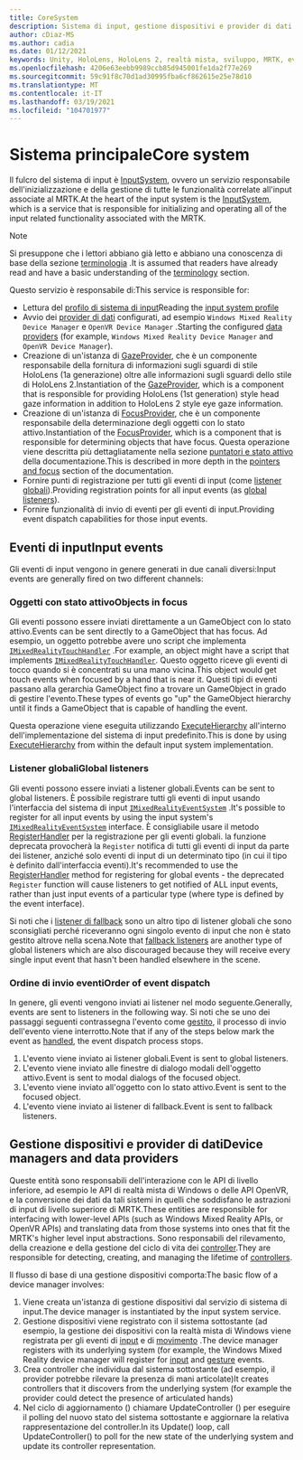 ```yaml
---
title: CoreSystem
description: Sistema di input, gestione dispositivi e provider di dati in MRTK
author: cDiaz-MS
ms.author: cadia
ms.date: 01/12/2021
keywords: Unity, HoloLens, HoloLens 2, realtà mista, sviluppo, MRTK, eventi
ms.openlocfilehash: 4206e63eebb9989ccb85d945001fe1da2f77e269
ms.sourcegitcommit: 59c91f8c70d1ad30995fba6cf862615e25e78d10
ms.translationtype: MT
ms.contentlocale: it-IT
ms.lasthandoff: 03/19/2021
ms.locfileid: "104701977"
---
```

# <a name="core-system"></a><span data-ttu-id="70458-104">Sistema principale</span><span class="sxs-lookup"><span data-stu-id="70458-104">Core system</span></span>

<span data-ttu-id="70458-105">Il fulcro del sistema di input è [InputSystem](../features/input/overview.md), ovvero un servizio responsabile dell'inizializzazione e della gestione di tutte le funzionalità correlate all'input associate al MRTK.</span><span class="sxs-lookup"><span data-stu-id="70458-105">At the heart of the input system is the [InputSystem](../features/input/overview.md), which is a service that is responsible for initializing and operating all of the input related functionality associated with the MRTK.</span></span>

> [!NOTE]
> <span data-ttu-id="70458-106">Si presuppone che i lettori abbiano già letto e abbiano una conoscenza di base della sezione [terminologia](terminology.md) .</span><span class="sxs-lookup"><span data-stu-id="70458-106">It is assumed that readers have already read and have a basic understanding of the [terminology](terminology.md) section.</span></span>

<span data-ttu-id="70458-107">Questo servizio è responsabile di:</span><span class="sxs-lookup"><span data-stu-id="70458-107">This service is responsible for:</span></span>

- <span data-ttu-id="70458-108">Lettura del [profilo di sistema di input](../configuration/mixed-reality-configuration-guide.md#input-system-settings)</span><span class="sxs-lookup"><span data-stu-id="70458-108">Reading the [input system profile](../configuration/mixed-reality-configuration-guide.md#input-system-settings)</span></span>
- <span data-ttu-id="70458-109">Avvio dei [provider di dati](../features/input/input-providers.md) configurati, ad esempio `Windows Mixed Reality Device Manager` e `OpenVR Device Manager` .</span><span class="sxs-lookup"><span data-stu-id="70458-109">Starting the configured [data providers](../features/input/input-providers.md) (for example, `Windows Mixed Reality Device Manager` and `OpenVR Device Manager`).</span></span>
- <span data-ttu-id="70458-110">Creazione di un'istanza di [GazeProvider](xref:Microsoft.MixedReality.Toolkit.Input.IMixedRealityGazeProvider), che è un componente responsabile della fornitura di informazioni sugli sguardi di stile HoloLens (1a generazione) oltre alle informazioni sugli sguardi dello stile di HoloLens 2.</span><span class="sxs-lookup"><span data-stu-id="70458-110">Instantiation of the [GazeProvider](xref:Microsoft.MixedReality.Toolkit.Input.IMixedRealityGazeProvider), which is a component that is responsible for providing HoloLens (1st generation) style head gaze information in addition to HoloLens 2 style eye gaze information.</span></span>
- <span data-ttu-id="70458-111">Creazione di un'istanza di [FocusProvider](xref:Microsoft.MixedReality.Toolkit.Input.IMixedRealityFocusProvider), che è un componente responsabile della determinazione degli oggetti con lo stato attivo.</span><span class="sxs-lookup"><span data-stu-id="70458-111">Instantiation of the [FocusProvider](xref:Microsoft.MixedReality.Toolkit.Input.IMixedRealityFocusProvider), which is a component that is responsible for determining objects that have focus.</span></span> <span data-ttu-id="70458-112">Questa operazione viene descritta più dettagliatamente nella sezione [puntatori e stato attivo](controllers-pointers-and-focus.md#pointers-and-focus) della documentazione.</span><span class="sxs-lookup"><span data-stu-id="70458-112">This is described in more depth in the [pointers and focus](controllers-pointers-and-focus.md#pointers-and-focus) section of the documentation.</span></span>
- <span data-ttu-id="70458-113">Fornire punti di registrazione per tutti gli eventi di input (come [listener globali](#global-listeners)).</span><span class="sxs-lookup"><span data-stu-id="70458-113">Providing registration points for all input events (as [global listeners](#global-listeners)).</span></span>
- <span data-ttu-id="70458-114">Fornire funzionalità di invio di eventi per gli eventi di input.</span><span class="sxs-lookup"><span data-stu-id="70458-114">Providing event dispatch capabilities for those input events.</span></span>

## <a name="input-events"></a><span data-ttu-id="70458-115">Eventi di input</span><span class="sxs-lookup"><span data-stu-id="70458-115">Input events</span></span>

<span data-ttu-id="70458-116">Gli eventi di input vengono in genere generati in due canali diversi:</span><span class="sxs-lookup"><span data-stu-id="70458-116">Input events are generally fired on two different channels:</span></span>

### <a name="objects-in-focus"></a><span data-ttu-id="70458-117">Oggetti con stato attivo</span><span class="sxs-lookup"><span data-stu-id="70458-117">Objects in focus</span></span>

<span data-ttu-id="70458-118">Gli eventi possono essere inviati direttamente a un GameObject con lo stato attivo.</span><span class="sxs-lookup"><span data-stu-id="70458-118">Events can be sent directly to a GameObject that has focus.</span></span> <span data-ttu-id="70458-119">Ad esempio, un oggetto potrebbe avere uno script che implementa [`IMixedRealityTouchHandler`](xref:Microsoft.MixedReality.Toolkit.Input.IMixedRealityTouchHandler) .</span><span class="sxs-lookup"><span data-stu-id="70458-119">For example, an object might have a script that implements [`IMixedRealityTouchHandler`](xref:Microsoft.MixedReality.Toolkit.Input.IMixedRealityTouchHandler).</span></span>
<span data-ttu-id="70458-120">Questo oggetto riceve gli eventi di tocco quando si è concentrati su una mano vicina.</span><span class="sxs-lookup"><span data-stu-id="70458-120">This object would get touch events when focused by a hand that is near it.</span></span> <span data-ttu-id="70458-121">Questi tipi di eventi passano alla gerarchia GameObject fino a trovare un GameObject in grado di gestire l'evento.</span><span class="sxs-lookup"><span data-stu-id="70458-121">These types of events go "up" the GameObject hierarchy until it finds a GameObject that is capable of handling the event.</span></span>

<span data-ttu-id="70458-122">Questa operazione viene eseguita utilizzando [ExecuteHierarchy](https://docs.unity3d.com/ScriptReference/EventSystems.ExecuteEvents.ExecuteHierarchy.html) all'interno dell'implementazione del sistema di input predefinito.</span><span class="sxs-lookup"><span data-stu-id="70458-122">This is done by using [ExecuteHierarchy](https://docs.unity3d.com/ScriptReference/EventSystems.ExecuteEvents.ExecuteHierarchy.html) from within the default input system implementation.</span></span>

### <a name="global-listeners"></a><span data-ttu-id="70458-123">Listener globali</span><span class="sxs-lookup"><span data-stu-id="70458-123">Global listeners</span></span>

<span data-ttu-id="70458-124">Gli eventi possono essere inviati a listener globali.</span><span class="sxs-lookup"><span data-stu-id="70458-124">Events can be sent to global listeners.</span></span> <span data-ttu-id="70458-125">È possibile registrare tutti gli eventi di input usando l'interfaccia del sistema di input [`IMixedRealityEventSystem`](xref:Microsoft.MixedReality.Toolkit.IMixedRealityEventSystem) .</span><span class="sxs-lookup"><span data-stu-id="70458-125">It's possible to register for all input events by using the input system's [`IMixedRealityEventSystem`](xref:Microsoft.MixedReality.Toolkit.IMixedRealityEventSystem) interface.</span></span> <span data-ttu-id="70458-126">È consigliabile usare il metodo [RegisterHandler](xref:Microsoft.MixedReality.Toolkit.IMixedRealityEventSystem.RegisterHandler%2A) per la registrazione per gli eventi globali. la funzione deprecata provocherà la `Register` notifica di tutti gli eventi di input da parte dei listener, anziché solo eventi di input di un determinato tipo (in cui il tipo è definito dall'interfaccia eventi).</span><span class="sxs-lookup"><span data-stu-id="70458-126">It's recommended to use the [RegisterHandler](xref:Microsoft.MixedReality.Toolkit.IMixedRealityEventSystem.RegisterHandler%2A) method for registering for global events - the deprecated `Register` function will cause listeners to get notified of ALL input events, rather than just input events of a particular type (where type is defined by the event interface).</span></span>

<span data-ttu-id="70458-127">Si noti che i [listener di fallback](xref:Microsoft.MixedReality.Toolkit.Input.MixedRealityInputSystem.PushFallbackInputHandler%2A) sono un altro tipo di listener globali che sono sconsigliati perché riceveranno ogni singolo evento di input che non è stato gestito altrove nella scena.</span><span class="sxs-lookup"><span data-stu-id="70458-127">Note that [fallback listeners](xref:Microsoft.MixedReality.Toolkit.Input.MixedRealityInputSystem.PushFallbackInputHandler%2A) are another type of global listeners which are also discouraged because they will receive every single input event that hasn't been handled elsewhere in the scene.</span></span>

### <a name="order-of-event-dispatch"></a><span data-ttu-id="70458-128">Ordine di invio eventi</span><span class="sxs-lookup"><span data-stu-id="70458-128">Order of event dispatch</span></span>

<span data-ttu-id="70458-129">In genere, gli eventi vengono inviati ai listener nel modo seguente.</span><span class="sxs-lookup"><span data-stu-id="70458-129">Generally, events are sent to listeners in the following way.</span></span> <span data-ttu-id="70458-130">Si noti che se uno dei passaggi seguenti contrassegna l'evento come [gestito](https://docs.unity3d.com/ScriptReference/EventSystems.AbstractEventData-used.html), il processo di invio dell'evento viene interrotto.</span><span class="sxs-lookup"><span data-stu-id="70458-130">Note that if any of the steps below mark the event as [handled](https://docs.unity3d.com/ScriptReference/EventSystems.AbstractEventData-used.html), the event dispatch process stops.</span></span>

1. <span data-ttu-id="70458-131">L'evento viene inviato ai listener globali.</span><span class="sxs-lookup"><span data-stu-id="70458-131">Event is sent to global listeners.</span></span>
2. <span data-ttu-id="70458-132">L'evento viene inviato alle finestre di dialogo modali dell'oggetto attivo.</span><span class="sxs-lookup"><span data-stu-id="70458-132">Event is sent to modal dialogs of the focused object.</span></span>
3. <span data-ttu-id="70458-133">L'evento viene inviato all'oggetto con lo stato attivo.</span><span class="sxs-lookup"><span data-stu-id="70458-133">Event is sent to the focused object.</span></span>
4. <span data-ttu-id="70458-134">L'evento viene inviato ai listener di fallback.</span><span class="sxs-lookup"><span data-stu-id="70458-134">Event is sent to fallback listeners.</span></span>

## <a name="device-managers-and-data-providers"></a><span data-ttu-id="70458-135">Gestione dispositivi e provider di dati</span><span class="sxs-lookup"><span data-stu-id="70458-135">Device managers and data providers</span></span>

<span data-ttu-id="70458-136">Queste entità sono responsabili dell'interazione con le API di livello inferiore, ad esempio le API di realtà mista di Windows o delle API OpenVR, e la conversione dei dati da tali sistemi in quelli che soddisfano le astrazioni di input di livello superiore di MRTK.</span><span class="sxs-lookup"><span data-stu-id="70458-136">These entities are responsible for interfacing with lower-level APIs (such as Windows Mixed Reality APIs, or OpenVR APIs) and translating data from those systems into ones that fit the MRTK's higher level input abstractions.</span></span> <span data-ttu-id="70458-137">Sono responsabili del rilevamento, della creazione e della gestione del ciclo di vita dei [controller](controllers-pointers-and-focus.md#controllers).</span><span class="sxs-lookup"><span data-stu-id="70458-137">They are responsible for detecting, creating, and managing the lifetime of [controllers](controllers-pointers-and-focus.md#controllers).</span></span>

<span data-ttu-id="70458-138">Il flusso di base di una gestione dispositivi comporta:</span><span class="sxs-lookup"><span data-stu-id="70458-138">The basic flow of a device manager involves:</span></span>

1. <span data-ttu-id="70458-139">Viene creata un'istanza di gestione dispositivi dal servizio di sistema di input.</span><span class="sxs-lookup"><span data-stu-id="70458-139">The device manager is instantiated by the input system service.</span></span>
2. <span data-ttu-id="70458-140">Gestione dispositivi viene registrato con il sistema sottostante (ad esempio, la gestione dei dispositivi con la realtà mista di Windows viene registrata per gli eventi di [input](../features/input/input-events.md) e di [movimento](../features/input/gestures.md#gesture-events) .</span><span class="sxs-lookup"><span data-stu-id="70458-140">The device manager registers with its underlying system (for example, the Windows Mixed Reality device manager will register for [input](../features/input/input-events.md) and [gesture](../features/input/gestures.md#gesture-events) events.</span></span>
3. <span data-ttu-id="70458-141">Crea controller che individua dal sistema sottostante (ad esempio, il provider potrebbe rilevare la presenza di mani articolate)</span><span class="sxs-lookup"><span data-stu-id="70458-141">It creates controllers that it discovers from the underlying system (for example the provider could detect the presence of articulated hands)</span></span>
4. <span data-ttu-id="70458-142">Nel ciclo di aggiornamento () chiamare UpdateController () per eseguire il polling del nuovo stato del sistema sottostante e aggiornare la relativa rappresentazione del controller.</span><span class="sxs-lookup"><span data-stu-id="70458-142">In its Update() loop, call UpdateController() to poll for the new state of the underlying system and update its controller representation.</span></span>
